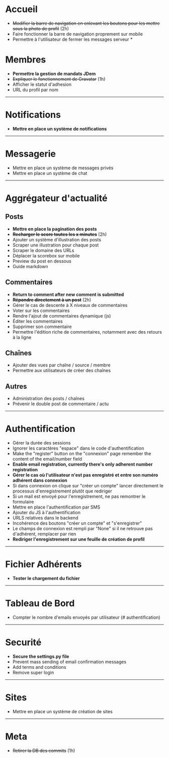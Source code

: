 Accueil
=======

* ~~Modifier la barre de navigation en enlevant les boutons pour les mettre sous la photo de profil~~ (2h)
* Faire fonctionner la barre de navigation proprement sur mobile
* Permettre à l'utilisateur de fermer les messages serveur *



Membres
=======

* **Permettre la gestion de mandats JDem**
* ~~Expliquer le fonctionnement de Gravatar~~ (1h)
* Afficher le statut d'adhesion
* URL du profil par nom



***
Notifications
========

* **Mettre en place un système de notifications**



***
Messagerie
=================

* Mettre en place un système de messages privés
* Mettre en place un système de chat



***
Aggrégateur d'actualité
=======================

Posts
-----
* **Mettre en place la pagination des posts**
* ~~**Recharger le score toutes les x minutes**~~ (2h)
* Ajouter un système d'illustration des posts
* Scraper une illustration pour chaque post
* Scraper le domaine des URLs
* Déplacer la scorebox sur mobile
* Preview du post en dessous
* Guide markdown

Commentaires
--------
* **Return to comment after new comment is submitted**
* ~~**Répondre directement à un post**~~ (2h) 
* Gérer le cas de descente à X niveaux de commentaires
* Voter sur les commentaires
* Rendre l'ajout de commentaires dynamique (js)
* Éditer les commentaires
* Supprimer son commentaire
* Permettre l'édition riche de commentaires, notamment avec des retours à la ligne

Chaînes
-------
* Ajouter des vues par chaîne / source / membre
* Permettre aux utilisateurs de créer des chaînes

Autres
------
* Administration des posts / chaînes
* Prévenir le double post de commentaire / actu



***
Authentification
==============

* Gérer la durée des sessions
* Ignorer les caractères "espace" dans le code d'authentification
* Make the "register" button on the "connexion" page remember the content of the email/number field
* **Enable email registration, currently there's only adherent number registration**
* **Gérer le cas où l'utilisateur n'est pas enregistré et entre son numéro adhérent dans connexion**
* Si dans connexion on clique sur "créer un compte" lancer directement le processus d'enregistrement plutôt que rediriger
* Si un mail est envoyé pour l'enregistrement, ne pas remontrer le formulaire
* Mettre en place l'authentification par SMS
* Ajouter du JS à l'authentification
* URLS relatives dans le backend
* Incohérence des boutons "créer un compte" et "s'enregistrer"
* Le champs de connexion est rempli par "None" si il ne retrouve pas d'adhérent, remplacer par rien
* **Rediriger l'enregistrement sur une feuille de création de profil**



***
Fichier Adhérents
=================

* **Tester le chargement du fichier**



***
Tableau de Bord
===============

* Compter le nombre d'emails envoyés par utilisateur (# authentification)



***
Securité
========

* **Secure the settings.py file**
* Prevent mass sending of email confirmation messages
* Add terms and conditions
* Remove super login



***
Sites
=====

* Mettre en place un système de création de sites



***
Meta
====

* ~~Retirer la DB des commits~~ (1h)